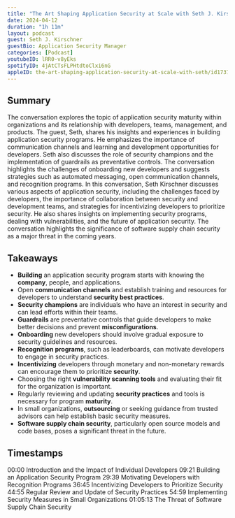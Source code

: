 ```yaml
---
title: "The Art Shaping Application Security at Scale with Seth J. Kirschner"
date: 2024-04-12
duration: "1h 11m"
layout: podcast
guest: Seth J. Kirschner
guestBio: Application Security Manager
categories: [Podcast]
youtubeID: lRR0-v8yEks
spotifyID: 4jAtCTsFLPHtdtoClxi6nG
appleID: the-art-shaping-application-security-at-scale-with-seth/id1737438641?i=1000652182163
---
```

## Summary
The conversation explores the topic of application security maturity within organizations and its relationship with developers, teams, management, and products. The guest, Seth, shares his insights and experiences in building application security programs. He emphasizes the importance of communication channels and learning and development opportunities for developers. Seth also discusses the role of security champions and the implementation of guardrails as preventative controls. The conversation highlights the challenges of onboarding new developers and suggests strategies such as automated messaging, open communication channels, and recognition programs. In this conversation, Seth Kirschner discusses various aspects of application security, including the challenges faced by developers, the importance of collaboration between security and development teams, and strategies for incentivizing developers to prioritize security. He also shares insights on implementing security programs, dealing with vulnerabilities, and the future of application security. The conversation highlights the significance of software supply chain security as a major threat in the coming years.

## Takeaways
- **Building** an application security program starts with knowing the **company**, people, and applications.
- Open **communication channels** and establish training and resources for developers to understand **security best practices**.
- **Security champions** are individuals who have an interest in security and can lead efforts within their teams.
- **Guardrails** are preventative controls that guide developers to make better decisions and prevent **misconfigurations**.
- **Onboarding** new developers should involve gradual exposure to security guidelines and resources.
- **Recognition programs**, such as leaderboards, can motivate developers to engage in security practices.
- **Incentivizing** developers through monetary and non-monetary rewards can encourage them to prioritize **security**.
- Choosing the right **vulnerability scanning tools** and evaluating their fit for the organization is important.
- Regularly reviewing and updating **security practices** and tools is necessary for program **maturity**.
- In small organizations, **outsourcing** or seeking guidance from trusted advisors can help establish basic security measures.
- **Software supply chain security**, particularly open source models and code bases, poses a significant threat in the future.

## Timestamps
00:00 Introduction and the Impact of Individual Developers
09:21 Building an Application Security Program
29:39 Motivating Developers with Recognition Programs
36:45 Incentivizing Developers to Prioritize Security
44:55 Regular Review and Update of Security Practices
54:59 Implementing Security Measures in Small Organizations
01:05:13 The Threat of Software Supply Chain Security
